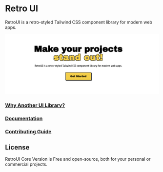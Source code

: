 # Retro UI
RetroUI is a retro-styled Tailwind CSS component library for modern web apps.

![RetroUI banner](./public/banner.png)

### [Why Another UI Library?](https://www.youtube.com/watch?v=7goHwy6k3gU)
### [Documentation](https://ui.ariflogs.com/components)
### [Contributing Guide](./CONTRIBUTING.md)

## License
RetroUI Core Version is Free and open-source, both for your personal or commercial projects.